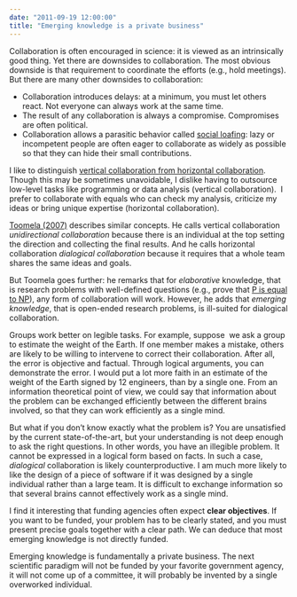 ```yaml
---
date: "2011-09-19 12:00:00"
title: "Emerging knowledge is a private business"
---
```




Collaboration is often encouraged in science: it is viewed as an intrinsically good thing. Yet there are downsides to collaboration. The most obvious downside is that requirement to coordinate the efforts (e.g., hold meetings). But there are many other downsides to collaboration:

- Collaboration introduces delays: at a minimum, you must let others react. Not everyone can always work at the same time.
- The result of any collaboration is always a compromise. Compromises are often political.
- Collaboration allows a parasitic behavior called [social loafing](https://en.wikipedia.org/wiki/Social_loafing): lazy or incompetent people are often eager to collaborate as widely as possible so that they can hide their small contributions.


I like to distinguish [vertical collaboration from horizontal collaboration](/lemire/blog/2009/06/09/why-senior-researchers-and-managers-should-analyze-data-themselves/). Though this may be sometimes unavoidable, I dislike having to outsource low-level tasks like programming or data analysis (vertical collaboration).&nbsp; I prefer to collaborate with equals who can check my analysis, criticize my ideas or bring unique expertise (horizontal collaboration).

[Toomela (2007)](http://link.springer.com/article/10.1007%2Fs12124-007-9015-x) describes similar concepts. He calls vertical collaboration <em>unidirectional collaboration</em> because there is an individual at the top setting the direction and collecting the final results. And he calls horizontal collaboration <em>dialogical collaboration</em> because it requires that a whole team shares the same ideas and goals.

But Toomela goes further: he remarks that for _elaborative_ knowledge, that is research problems with well-defined questions (e.g., prove that [P is equal to NP](https://en.wikipedia.org/wiki/P_versus_NP_problem)), any form of collaboration will work. However, he adds that <em>emerging knowledge</em>, that is open-ended research problems, is ill-suited for dialogical collaboration.

Groups work better on legible tasks. For example, suppose&nbsp; we ask a group to estimate the weight of the Earth. If one member makes a mistake, others are likely to be willing to intervene to correct their collaboration. After all, the error is objective and factual. Through logical arguments, you can demonstrate the error. I would put a lot more faith in an estimate of the weight of the Earth signed by 12 engineers, than by a single one. From an information theoretical point of view, we could say that information about the problem can be exchanged efficiently between the different brains involved, so that they can work efficiently as a single mind.

But what if you don&rsquo;t know exactly what the problem is? You are unsatisfied by the current state-of-the-art, but your understanding is not deep enough to ask the right questions. In other words, you have an illegible problem. It cannot be expressed in a logical form based on facts. In such a case, _dialogical_ collaboration is likely counterproductive. I am much more likely to like the design of a piece of software if it was designed by a single individual rather than a large team. It is difficult to exchange information so that several brains cannot effectively work as a single mind.

I find it interesting that funding agencies often expect __clear objectives__. If you want to be funded, your problem has to be clearly stated, and you must present precise goals together with a clear path. We can deduce that most emerging knowledge is not directly funded.

Emerging knowledge is fundamentally a private business. The next scientific paradigm will not be funded by your favorite government agency, it will not come up of a committee, it will probably be invented by a single overworked individual.

